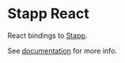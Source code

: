 # Stapp React

React bindings to [Stapp](https://github.com/TinkoffCreditSystems/stapp).

See [documentation](https://tinkoffcreditsystems.github.io/stapp/usage/react.html) for more info.
